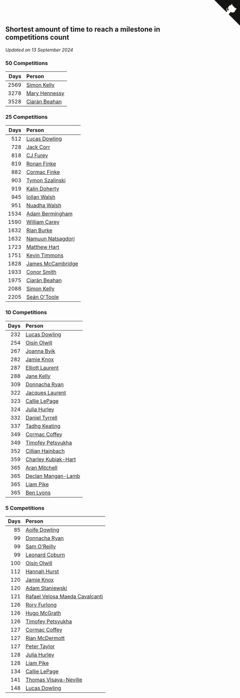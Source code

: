 ## Shortest amount of time to reach a milestone in competitions count

*Updated on 13 September 2024*


### 50 Competitions

| Days | Person |
| ---: | :--- |
| 2569 | [Simon Kelly](https://www.worldcubeassociation.org/persons/2017KELL08) |
| 3278 | [Mary Hennessy](https://www.worldcubeassociation.org/persons/2015HENN02) |
| 3528 | [Ciarán Beahan](https://www.worldcubeassociation.org/persons/2012BEAH01) |

### 25 Competitions

| Days | Person |
| ---: | :--- |
| 512 | [Lucas Dowling](https://www.worldcubeassociation.org/persons/2023DOWL01) |
| 728 | [Jack Corr](https://www.worldcubeassociation.org/persons/2022CORR06) |
| 818 | [CJ Furey](https://www.worldcubeassociation.org/persons/2022FURE01) |
| 819 | [Ronan Finke](https://www.worldcubeassociation.org/persons/2021FINK02) |
| 882 | [Cormac Finke](https://www.worldcubeassociation.org/persons/2021FINK01) |
| 903 | [Tymon Szalinski](https://www.worldcubeassociation.org/persons/2021SZAL01) |
| 919 | [Kalin Doherty](https://www.worldcubeassociation.org/persons/2021DOHE02) |
| 945 | [Iollan Walsh](https://www.worldcubeassociation.org/persons/2021WALS03) |
| 951 | [Nuadha Walsh](https://www.worldcubeassociation.org/persons/2021WALS04) |
| 1534 | [Adam Bermingham](https://www.worldcubeassociation.org/persons/2020BERM02) |
| 1590 | [William Carey](https://www.worldcubeassociation.org/persons/2019CARE02) |
| 1632 | [Rían Burke](https://www.worldcubeassociation.org/persons/2019BURK05) |
| 1632 | [Namuun Natsagdorj](https://www.worldcubeassociation.org/persons/2019NATS02) |
| 1723 | [Matthew Hart](https://www.worldcubeassociation.org/persons/2019HART11) |
| 1751 | [Kevin Timmons](https://www.worldcubeassociation.org/persons/2019TIMM01) |
| 1828 | [James McCambridge](https://www.worldcubeassociation.org/persons/2019MCCA09) |
| 1933 | [Conor Smith](https://www.worldcubeassociation.org/persons/2018SMIT37) |
| 1975 | [Ciarán Beahan](https://www.worldcubeassociation.org/persons/2012BEAH01) |
| 2088 | [Simon Kelly](https://www.worldcubeassociation.org/persons/2017KELL08) |
| 2205 | [Seán O'Toole](https://www.worldcubeassociation.org/persons/2017OTOO03) |

### 10 Competitions

| Days | Person |
| ---: | :--- |
| 232 | [Lucas Dowling](https://www.worldcubeassociation.org/persons/2023DOWL01) |
| 254 | [Oisín Olwill](https://www.worldcubeassociation.org/persons/2023OLWI01) |
| 267 | [Joanna Byik](https://www.worldcubeassociation.org/persons/2023BYIK01) |
| 282 | [Jamie Knox](https://www.worldcubeassociation.org/persons/2023KNOX02) |
| 287 | [Elliott Laurent](https://www.worldcubeassociation.org/persons/2022LAUR09) |
| 288 | [Jane Kelly](https://www.worldcubeassociation.org/persons/2023KELL23) |
| 309 | [Donnacha Ryan](https://www.worldcubeassociation.org/persons/2023RYAN04) |
| 322 | [Jacques Laurent](https://www.worldcubeassociation.org/persons/2022LAUR10) |
| 323 | [Callie LePage](https://www.worldcubeassociation.org/persons/2023LEPA01) |
| 324 | [Julia Hurley](https://www.worldcubeassociation.org/persons/2022HURL02) |
| 332 | [Daniel Tyrrell](https://www.worldcubeassociation.org/persons/2023TYRR01) |
| 337 | [Tadhg Keating](https://www.worldcubeassociation.org/persons/2022KEAT02) |
| 349 | [Cormac Coffey](https://www.worldcubeassociation.org/persons/2022COFF01) |
| 349 | [Timofey Petsyukha](https://www.worldcubeassociation.org/persons/2022PETS02) |
| 352 | [Cillian Hainbach](https://www.worldcubeassociation.org/persons/2022HAIN04) |
| 359 | [Charley Kubiak-Hart](https://www.worldcubeassociation.org/persons/2023KUBI01) |
| 365 | [Aran Mitchell](https://www.worldcubeassociation.org/persons/2023MITC04) |
| 365 | [Declan Mangan-Lamb](https://www.worldcubeassociation.org/persons/2023MANG02) |
| 365 | [Liam Pike](https://www.worldcubeassociation.org/persons/2023PIKE03) |
| 365 | [Ben Lyons](https://www.worldcubeassociation.org/persons/2023LYON02) |

### 5 Competitions

| Days | Person |
| ---: | :--- |
| 85 | [Aoife Dowling](https://www.worldcubeassociation.org/persons/2024DOWL02) |
| 99 | [Donnacha Ryan](https://www.worldcubeassociation.org/persons/2023RYAN04) |
| 99 | [Sam O’Reilly](https://www.worldcubeassociation.org/persons/2024OREI01) |
| 99 | [Leonard Coburn](https://www.worldcubeassociation.org/persons/2024COBU01) |
| 100 | [Oisín Olwill](https://www.worldcubeassociation.org/persons/2023OLWI01) |
| 112 | [Hannah Hurst](https://www.worldcubeassociation.org/persons/2024HURS02) |
| 120 | [Jamie Knox](https://www.worldcubeassociation.org/persons/2023KNOX02) |
| 120 | [Adam Staniewski](https://www.worldcubeassociation.org/persons/2023STAN12) |
| 121 | [Rafael Velosa Maeda Cavalcanti](https://www.worldcubeassociation.org/persons/2023CAVA03) |
| 126 | [Rory Furlong](https://www.worldcubeassociation.org/persons/2022FURL01) |
| 126 | [Hugo McGrath](https://www.worldcubeassociation.org/persons/2022MCGR02) |
| 126 | [Timofey Petsyukha](https://www.worldcubeassociation.org/persons/2022PETS02) |
| 127 | [Cormac Coffey](https://www.worldcubeassociation.org/persons/2022COFF01) |
| 127 | [Rian McDermott](https://www.worldcubeassociation.org/persons/2024MCDE03) |
| 127 | [Peter Taylor](https://www.worldcubeassociation.org/persons/2024TAYL02) |
| 128 | [Julia Hurley](https://www.worldcubeassociation.org/persons/2022HURL02) |
| 128 | [Liam Pike](https://www.worldcubeassociation.org/persons/2023PIKE03) |
| 134 | [Callie LePage](https://www.worldcubeassociation.org/persons/2023LEPA01) |
| 141 | [Thomas Visaya-Neville](https://www.worldcubeassociation.org/persons/2014VISA01) |
| 148 | [Lucas Dowling](https://www.worldcubeassociation.org/persons/2023DOWL01) |


<a href="https://github.com/simonkellly/wca_statistics_ireland" class="github-corner" aria-label="View source on Github"><svg width="80" height="80" viewBox="0 0 250 250" style="fill:#151513; color:#fff; position: absolute; top: 0; border: 0; right: 0;" aria-hidden="true"><path d="M0,0 L115,115 L130,115 L142,142 L250,250 L250,0 Z"></path><path d="M128.3,109.0 C113.8,99.7 119.0,89.6 119.0,89.6 C122.0,82.7 120.5,78.6 120.5,78.6 C119.2,72.0 123.4,76.3 123.4,76.3 C127.3,80.9 125.5,87.3 125.5,87.3 C122.9,97.6 130.6,101.9 134.4,103.2" fill="currentColor" style="transform-origin: 130px 106px;" class="octo-arm"></path><path d="M115.0,115.0 C114.9,115.1 118.7,116.5 119.8,115.4 L133.7,101.6 C136.9,99.2 139.9,98.4 142.2,98.6 C133.8,88.0 127.5,74.4 143.8,58.0 C148.5,53.4 154.0,51.2 159.7,51.0 C160.3,49.4 163.2,43.6 171.4,40.1 C171.4,40.1 176.1,42.5 178.8,56.2 C183.1,58.6 187.2,61.8 190.9,65.4 C194.5,69.0 197.7,73.2 200.1,77.6 C213.8,80.2 216.3,84.9 216.3,84.9 C212.7,93.1 206.9,96.0 205.4,96.6 C205.1,102.4 203.0,107.8 198.3,112.5 C181.9,128.9 168.3,122.5 157.7,114.1 C157.9,116.9 156.7,120.9 152.7,124.9 L141.0,136.5 C139.8,137.7 141.6,141.9 141.8,141.8 Z" fill="currentColor" class="octo-body"></path></svg></a><style>.github-corner:hover .octo-arm{animation:octocat-wave 560ms ease-in-out}@keyframes octocat-wave{0%,100%{transform:rotate(0)}20%,60%{transform:rotate(-25deg)}40%,80%{transform:rotate(10deg)}}@media (max-width:500px){.github-corner:hover .octo-arm{animation:none}.github-corner .octo-arm{animation:octocat-wave 560ms ease-in-out}}</style>

